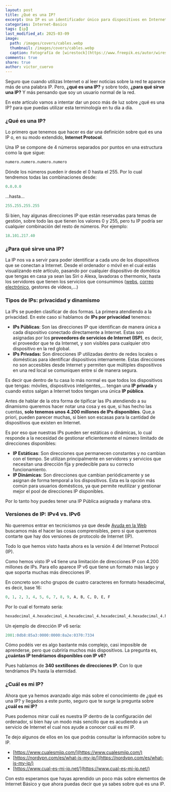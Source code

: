 ```yaml
---
layout: post
title: ¿Qué es una IP?
excerpt: Una IP es un identificador único para dispositivos en Internet y se clasifica en pública y privada, además de ser estática o dinámica.
categories: Internet-Basico
tags: [ip]
last_modified_at: 2025-03-09
image:
  path: /images/covers/cables.webp
  thumbnail: /images/covers/cables.webp
  caption: Fotografía de [wirestock](https://www.freepik.es/autor/wirestock)
comments: true
share: true
author: victor_cuervo
---
```


Seguro que cuando utilizas Internet o al leer noticias sobre la red te aparece más de una palabra IP. Pero, **¿qué es una IP?** y sobre todo, **¿para qué sirve una IP?** Y más pensando que soy un usuario normal de la red.


En este artículo vamos a intentar dar un poco más de luz sobre ¿qué es una IP? para que puedas utilizar esta terminología en tu día a día.


### ¿Qué es una IP?


Lo primero que tenemos que hacer es dar una definición sobre qué es una IP o, en su modo extendido, **Internet Protocol**.


Una IP se compone de 4 números separados por puntos en una estructura como la que sigue:


```sql
numero.numero.numero.numero
```


Dónde los números pueden ir desde el 0 hasta el 255. Por lo cual tendremos todas las combinaciones desde:


```sql
0.0.0.0
```


…hasta…


```sql
255.255.255.255
```


Si bien, hay algunas direcciones IP que están reservadas para temas de gestión, sobre todo las que tienen los valores 0 y 255, pero tu IP podría ser cualquier combinación del resto de números. Por ejemplo:


```sql
18.101.217.40
```


### ¿Para qué sirve una IP?


La IP nos va a servir para poder identificar a cada uno de los dispositivos que se conectan a Internet. Desde el ordenador o móvil en el cual estás visualizando este artículo, pasando por cualquier dispositivo de domótica que tengas en casa ya sean las Siri o Alexa, lavadoras o thermomix, hasta los servidores que tienen los servicios que consumimos ([webs](https://www.ayudaenlaweb.com/desarrollo-web/), [correo electrónico](https://www.ayudaenlaweb.com/correo-electronico/), gestores de vídeos,…)


### Tipos de IPs: privacidad y dinamismo


La IPs se pueden clasificar de dos formas. La primera atendiendo a la privacidad. En este caso si hablamos de **IPs por privacidad** tenemos:

- **IPs Públicas**: Son las direcciones IP que identifican de manera única a cada dispositivo conectado directamente a Internet. Estas son asignadas por los **proveedores de servicios de Internet (ISP)**, es decir, el proveedor que te da Internet, y son visibles para cualquier otro dispositivo en la red global.
- **IPs Privadas:** Son direcciones IP utilizadas dentro de redes locales o domésticas para identificar dispositivos internamente. Estas direcciones no son accesibles desde Internet y permiten que múltiples dispositivos en una red local se comuniquen entre sí de manera segura.

Es decir que dentro de tu casa lo más normal es que todos los dispositivos que tengas: móviles, dispositivos inteligentes,… tengan una **IP privada** y cuando estos salgan a Internet todos tengan una única **IP pública**.


Antes de hablar de la otra forma de tipificar las IPs atendiendo a su dinamismo queremos hacer notar una cosa y es que, si has hecho las cuentas, **solo tenemos unos 4.200 millones de IPs disponibles**. Que,a priori, pueden parecer muchas, si bien son escasas para la cantidad de dispositivos que existen en Internet.


Es por eso que nuestras IPs pueden ser estáticas o dinámicas, lo cual responde a la necesidad de gestionar eficientemente el número limitado de direcciones disponibles:

- **IP Estáticas**: Son direcciones que permanecen constantes y no cambian con el tiempo. Se utilizan principalmente en servidores y servicios que necesitan una dirección fija y predecible para su correcto funcionamiento.
- **IP Dinámicas**: Son direcciones que cambian periódicamente y se asignan de forma temporal a los dispositivos. Esta es la opción más común para usuarios domésticos, ya que permite reutilizar y gestionar mejor el pool de direcciones IP disponibles.

Por lo tanto hoy puedes tener una IP Pública asignada y mañana otra.


### **Versiones de IP: IPv4 vs. IPv6**


No queremos entrar en tecnicismos ya que desde [Ayuda en la Web](https://www.ayudaenlaweb.com/) buscamos más el hacer las cosas comprensibles, pero si que queremos contarte que hay dos versiones de protocolo de Internet (IP).


Todo lo que hemos visto hasta ahora es la versión 4 del Internet Protocol (IP).


Como hemos visto IP v4 tiene una limitación de direcciones IP con 4.200 millones de IPs. Para ello aparece IP v6 que tiene un formato más largo y que soporta muchas más direcciones IP.


En concreto son ocho grupos de cuatro caracteres en formato hexadecimal, es decir, base 16:


```sql
0, 1, 2, 3, 4, 5, 6, 7, 8, 9, A, B, C, D, E, F
```


Por lo cual el formato sería:


```sql
hexadecimal_4.hexadecimal_4.hexadecimal_4.hexadecimal_4.hexadecimal_4.hexadecimal_4.hexadecimal_4.hexadecimal_4
```


Un ejemplo de dirección IP v6 sería:


```sql
2001:0db8:85a3:0000:0000:8a2e:0370:7334
```


Cómo podéis ver es algo bastante más complejo, casi imposible de aprenderse, pero que cubriría muchos más dispositivos. La pregunta es, **¿cuántas IP tendríamos disponibles con IP v6?**


Pues hablamos de **340 sextillones de direcciones IP**. Con lo que tendríamos IPs hasta la eternidad.


### ¿Cuál es mi IP?


Ahora que ya hemos avanzado algo más sobre el conocimiento de ¿qué es una IP? y llegados a este punto, seguro que te surge la pregunta sobre **¿cuál es mi IP?**


Pues podemos mirar cuál es nuestra IP dentro de la configuración del ordenador, si bien hay un modo más sencillo que es acudiendo a un servicio de Internet el cual nos ayude a conocer cuál es mi IP. 


Te dejo algunos de ellos en los que podrás consultar la información sobre tu IP.

- [https://www.cualesmiip.com/](https://www.cualesmiip.com/)
- [https://nordvpn.com/es/what-is-my-ip/](https://nordvpn.com/es/what-is-my-ip/)
- [https://www.cual-es-mi-ip.net/](https://www.cual-es-mi-ip.net/)

Con esto esperamos que hayas aprendido un poco más sobre elementos de Internet Básico y que ahora puedas decir que ya sabes sobre qué es una IP.

